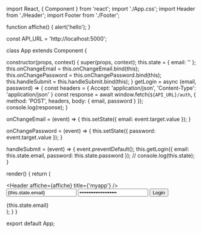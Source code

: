 import React, { Component } from 'react';
import './App.css';
import Header from './Header';
import Footer from './Footer';

function affiche() {
  alert('hello');
}

const API_URL = 'http://localhost:5000';

class App extends Component {

  constructor(props, context) {
    super(props, context);
    this.state = {
      email: ''
    };
    this.onChangeEmail = this.onChangeEmail.bind(this);
    this.onChangePassword = this.onChangePassword.bind(this);
    this.handleSubmit = this.handleSubmit.bind(this);
  }
  getLogin = async (email, password) => {
    const headers = { Accept: 'application/json', 'Content-Type': 'application/json' }
    const response = await window.fetch(`${API_URL}/auth`, {
      method: 'POST',
      headers,
      body: { email, password }
    });
    console.log(response);
  }

  onChangeEmail = (event) => {
    this.setState({ email: event.target.value });
  }

  onChangePassword = (event) => {
    this.setState({ password: event.target.value });
  }

  handleSubmit = (event) => {
    event.preventDefault();
    this.getLogin({ email: this.state.email, password: this.state.password });
    // console.log(this.state);
  }

  render() {
    return (
      <div className="App">
        <Header affiche={affiche} title={'myapp'} />
          <form onSubmit={this.handleSubmit} className="navbar-form navbar-right" role="form">
            <input value={this.state.email} onChange={this.onChangeEmail} id="email" type="email" />
            <input value={this.state.password} onChange={this.onChangePassword} id="password" type="password" className="form-control" name="password" placeholder="Password" />
            <button type="submit" className="btn btn-primary">Login</button>
          </form>
          {this.state.email}
        <Footer />
      </div>
    );
  }
}

export default App;
